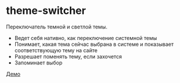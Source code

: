 # theme-switcher

Переключатель темной и светлой темы.
- Ведет себя нативно, как переключение системной темы
- Понимает, какая тема сейчас выбрана в системе и показывает соответствующую тему на сайте
- Разрешает поменять тему, если захочется
- Запоминает выбор

[Демо](https://antonandrianov.github.io/theme-switcher/index.html)

